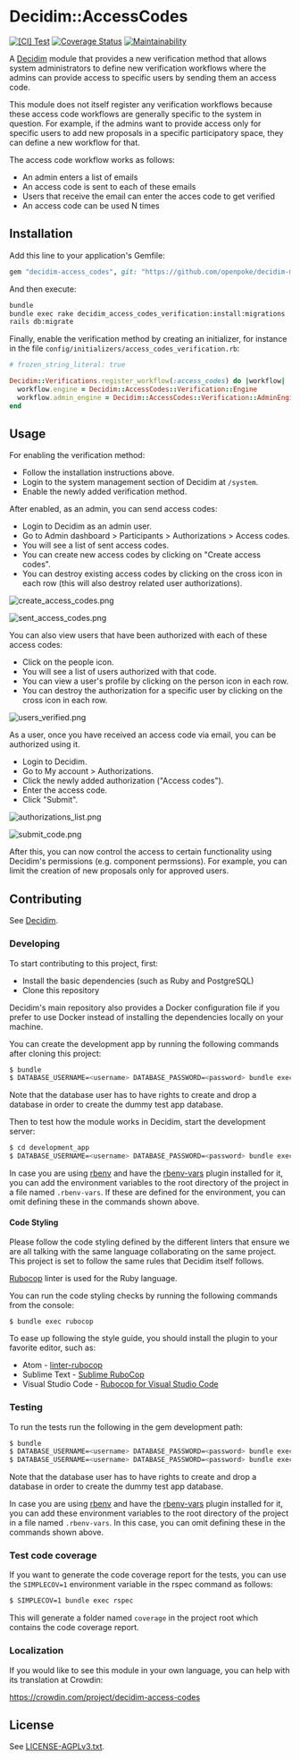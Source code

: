 # Decidim::AccessCodes

[![[CI] Test](https://github.com/openpoke/decidim-module-access_codes/actions/workflows/test.yml/badge.svg)](https://github.com/openpoke/decidim-module-access_codes/actions/workflows/test.yml)
[![Coverage Status](https://coveralls.io/repos/github/openpoke/decidim-module-access_codes/badge.svg?branch=main)](https://coveralls.io/github/openpoke/decidim-module-access_codes?branch=main)
[![Maintainability](https://api.codeclimate.com/v1/badges/9c1e9246a4b12af400e3/maintainability)](https://codeclimate.com/github/openpoke/decidim-module-access_codes/maintainability)

A [Decidim](https://github.com/decidim/decidim) module that provides a new
verification method that allows system administrators to define new verification
workflows where the admins can provide access to specific users by sending them an access code.

This module does not itself register any verification workflows because these
access code workflows are generally specific to the system in question. For
example, if the admins want to provide access only for specific users to add
new proposals in a specific participatory space, they can define a new workflow
for that.

The access code workflow works as follows:

- An admin enters a list of emails
- An access code is sent to each of these emails
- Users that receive the email can enter the acces code to get verified
- An access code can be used N times


## Installation

Add this line to your application's Gemfile:

```ruby
gem "decidim-access_codes", git: "https://github.com/openpoke/decidim-module-access_codes"
```

And then execute:

```bash
bundle
bundle exec rake decidim_access_codes_verification:install:migrations
rails db:migrate
```

Finally, enable the verification method by creating an initializer, for instance in the file `config/initializers/access_codes_verification.rb`:

```ruby
# frozen_string_literal: true

Decidim::Verifications.register_workflow(:access_codes) do |workflow|
  workflow.engine = Decidim::AccessCodes::Verification::Engine
  workflow.admin_engine = Decidim::AccessCodes::Verification::AdminEngine
end

```

## Usage

For enabling the verification method:

- Follow the installation instructions above.
- Login to the system management section of Decidim at `/system`.
- Enable the newly added verification method.

After enabled, as an admin, you can send access codes:

- Login to Decidim as an admin user.
- Go to Admin dashboard > Participants > Authorizations > Access codes.
- You will see a list of sent access codes.
- You can create new access codes by clicking on "Create access codes".
- You can destroy existing access codes by clicking on the cross icon in each row (this will also destroy related user authorizations).


![create_access_codes.png](examples%2Fcreate_access_codes.png)

![sent_access_codes.png](examples%2Fsent_access_codes.png)

You can also view users that have been authorized with each of these access codes:

- Click on the people icon.
- You will see a list of users authorized with that code.
- You can view a user's profile by clicking on the person icon in each row.
- You can destroy the authorization for a specific user by clicking on the cross icon in each row.

![users_verified.png](examples%2Fusers_verified.png)

As a user, once you have received an access code via email, you can be authorized using it.

- Login to Decidim.
- Go to My account > Authorizations.
- Click the newly added authorization ("Access codes").
- Enter the access code.
- Click "Submit".

![authorizations_list.png](examples%2Fauthorizations_list.png)

![submit_code.png](examples%2Fsubmit_code.png)

After this, you can now control the access to certain functionality using
Decidim's permissions (e.g. component permssions). For example, you can limit
the creation of new proposals only for approved users.

## Contributing

See [Decidim](https://github.com/openpoke/decidim-module-access_codes).

### Developing

To start contributing to this project, first:

- Install the basic dependencies (such as Ruby and PostgreSQL)
- Clone this repository

Decidim's main repository also provides a Docker configuration file if you
prefer to use Docker instead of installing the dependencies locally on your
machine.

You can create the development app by running the following commands after
cloning this project:

```bash
$ bundle
$ DATABASE_USERNAME=<username> DATABASE_PASSWORD=<password> bundle exec rake development_app
```

Note that the database user has to have rights to create and drop a database in
order to create the dummy test app database.

Then to test how the module works in Decidim, start the development server:

```bash
$ cd development_app
$ DATABASE_USERNAME=<username> DATABASE_PASSWORD=<password> bundle exec rails s
```

In case you are using [rbenv](https://github.com/rbenv/rbenv) and have the
[rbenv-vars](https://github.com/rbenv/rbenv-vars) plugin installed for it, you
can add the environment variables to the root directory of the project in a file
named `.rbenv-vars`. If these are defined for the environment, you can omit
defining these in the commands shown above.

#### Code Styling

Please follow the code styling defined by the different linters that ensure we
are all talking with the same language collaborating on the same project. This
project is set to follow the same rules that Decidim itself follows.

[Rubocop](https://rubocop.readthedocs.io/) linter is used for the Ruby language.

You can run the code styling checks by running the following commands from the
console:

```
$ bundle exec rubocop
```

To ease up following the style guide, you should install the plugin to your
favorite editor, such as:

- Atom - [linter-rubocop](https://atom.io/packages/linter-rubocop)
- Sublime Text - [Sublime RuboCop](https://github.com/pderichs/sublime_rubocop)
- Visual Studio Code - [Rubocop for Visual Studio Code](https://github.com/misogi/vscode-ruby-rubocop)

### Testing

To run the tests run the following in the gem development path:

```bash
$ bundle
$ DATABASE_USERNAME=<username> DATABASE_PASSWORD=<password> bundle exec rake test_app
$ DATABASE_USERNAME=<username> DATABASE_PASSWORD=<password> bundle exec rspec
```

Note that the database user has to have rights to create and drop a database in
order to create the dummy test app database.

In case you are using [rbenv](https://github.com/rbenv/rbenv) and have the
[rbenv-vars](https://github.com/rbenv/rbenv-vars) plugin installed for it, you
can add these environment variables to the root directory of the project in a
file named `.rbenv-vars`. In this case, you can omit defining these in the
commands shown above.

### Test code coverage

If you want to generate the code coverage report for the tests, you can use
the `SIMPLECOV=1` environment variable in the rspec command as follows:

```bash
$ SIMPLECOV=1 bundle exec rspec
```

This will generate a folder named `coverage` in the project root which contains
the code coverage report.

### Localization

If you would like to see this module in your own language, you can help with its
translation at Crowdin:

https://crowdin.com/project/decidim-access-codes

## License

See [LICENSE-AGPLv3.txt](LICENSE-AGPLv3.txt).
